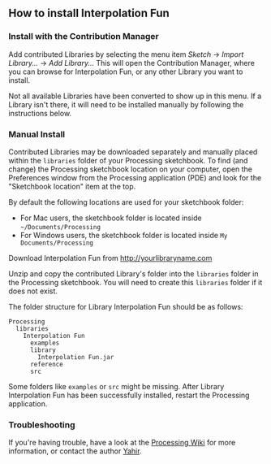 ## How to install Interpolation Fun

### Install with the Contribution Manager

Add contributed Libraries by selecting the menu item _Sketch_ → _Import Library..._ → _Add Library..._ This will open the Contribution Manager, where you can browse for Interpolation Fun, or any other Library you want to install.

Not all available Libraries have been converted to show up in this menu. If a Library isn't there, it will need to be installed manually by following the instructions below.

### Manual Install

Contributed Libraries may be downloaded separately and manually placed within the `libraries` folder of your Processing sketchbook. To find (and change) the Processing sketchbook location on your computer, open the Preferences window from the Processing application (PDE) and look for the "Sketchbook location" item at the top.

By default the following locations are used for your sketchbook folder: 
  * For Mac users, the sketchbook folder is located inside `~/Documents/Processing` 
  * For Windows users, the sketchbook folder is located inside `My Documents/Processing`

Download Interpolation Fun from http://yourlibraryname.com

Unzip and copy the contributed Library's folder into the `libraries` folder in the Processing sketchbook. You will need to create this `libraries` folder if it does not exist.

The folder structure for Library Interpolation Fun should be as follows:

```
Processing
  libraries
    Interpolation Fun
      examples
      library
        Interpolation Fun.jar
      reference
      src
```
             
Some folders like `examples` or `src` might be missing. After Library Interpolation Fun has been successfully installed, restart the Processing application.

### Troubleshooting

If you're having trouble, have a look at the [Processing Wiki](https://github.com/processing/processing/wiki/How-to-Install-a-Contributed-Library) for more information, or contact the author [Yahir](https://yahirrendon.github.io/).
